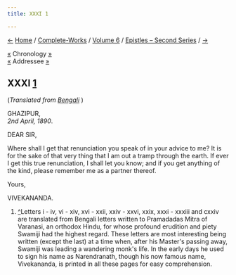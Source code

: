 ```yaml
---
title: XXXI 1

---
```

<div>

[←](030_kali.htm) [Home](../../../index.htm) /
[Complete-Works](../../complete_works.htm) / [Volume
6](../volume_6_contents.htm) / [Epistles – Second
Series](epistles_second_series_contents.htm) / [→](032_sir.htm)

  

[«](030_kali.htm) Chronology
[»](../../volume_9/letters_fifth_series/005_tulsiram.htm)  
[«](029_sir.htm) Addressee [»](032_sir.htm)

## XXXI [1](#fn1)

(*Translated from [Bengali](b6045e6031.pdf)* )

GHAZIPUR,  
*2nd April, 1890*.

DEAR SIR,

Where shall I get that renunciation you speak of in your advice to me?
It is for the sake of that very thing that I am out a tramp through the
earth. If ever I get this true renunciation, I shall let you know; and
if you get anything of the kind, please remember me as a partner
thereof. 

Yours,

VIVEKANANDA.

1.  [^](#txt1)Letters i - iv, vi - xiv, xvi - xxii, xxiv - xxvi, xxix,
    xxxi - xxxiii and cxxiv are translated from Bengali letters written
    to Pramadadas Mitra of Varanasi, an orthodox Hindu, for whose
    profound erudition and piety Swamiji had the highest regard. These
    letters are most interesting being written (except the last) at a
    time when, after his Master's passing away, Swamiji was leading a
    wandering monk's life. In the early days he used to sign his name as
    Narendranath, though his now famous name, Vivekananda, is printed in
    all these pages for easy comprehension.

</div>
